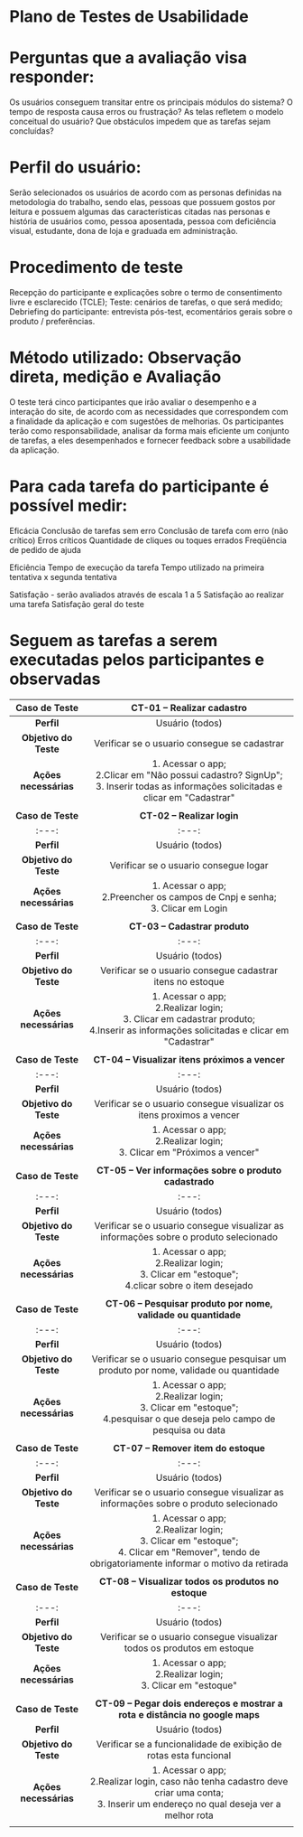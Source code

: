 # Plano de Testes de Usabilidade

# Perguntas que a avaliação visa responder:
  Os usuários conseguem transitar entre os principais módulos do sistema?
  O tempo de resposta causa erros ou frustração?
  As telas refletem o modelo conceitual do usuário?
  Que obstáculos impedem que as tarefas sejam concluídas?
  
# Perfil do usuário:
Serão selecionados os usuários de acordo com as personas definidas na metodologia do trabalho, sendo elas, pessoas que possuem gostos por leitura e possuem algumas das características citadas nas personas e história de usuários como, pessoa aposentada, pessoa com deficiência visual, estudante, dona de loja e graduada em administração.

# Procedimento de teste
Recepção do participante e explicações sobre o termo de consentimento livre e esclarecido (TCLE);
Teste: cenários de tarefas, o que será medido;
Debriefing do participante: entrevista pós-test, ecomentários gerais sobre o produto / preferências.

# Método utilizado: Observação direta, medição e Avaliação
O teste terá cinco participantes que irão avaliar o desempenho e a interação do site, de acordo com as necessidades que correspondem com a finalidade da aplicação e com sugestões de melhorias.
Os participantes terão como responsabilidade, analisar da forma mais eficiente um conjunto de tarefas, a eles desempenhados e fornecer feedback sobre a usabilidade da aplicação.

# Para cada tarefa do participante é possível medir:
Eficácia
Conclusão de tarefas sem erro
Conclusão de tarefa com erro (não crítico)
Erros críticos
Quantidade de cliques ou toques errados
Freqüência de pedido de ajuda

Eficiência
Tempo de execução da tarefa
Tempo utilizado na primeira tentativa x segunda tentativa

Satisfação - serão avaliados através de escala 1 a 5
Satisfação ao realizar uma tarefa
Satisfação geral do teste

# Seguem as tarefas a serem executadas pelos participantes e observadas

| **Caso de Teste** 	| **CT-01 – Realizar cadastro** 	|
|:---:	|:---:	|
| **Perfil** 	| Usuário (todos)	|
| **Objetivo do Teste** 	| Verificar se o usuario consegue se cadastrar	|
| **Ações necessárias** 	| 1. Acessar o app;<br>2.Clicar em "Não possui cadastro? SignUp";<br>3. Inserir todas as informações solicitadas e clicar em "Cadastrar"|
|  	|  	|
| **Caso de Teste** 	| **CT-02 – Realizar login** 	|
|:---:	|:---:	|
| **Perfil** 	| Usuário (todos)	|
| **Objetivo do Teste** 	| Verificar se o usuario consegue logar	|
| **Ações necessárias** 	| 1. Acessar o app;<br>2.Preencher os campos de Cnpj e senha;<br>3. Clicar em Login|
|  	|  	|
| **Caso de Teste** 	| **CT-03 – Cadastrar produto** 	|
|:---:	|:---:	|
| **Perfil** 	| Usuário (todos)	|
| **Objetivo do Teste** 	| Verificar se o usuario consegue cadastrar itens no estoque	|
| **Ações necessárias** 	| 1. Acessar o app;<br>2.Realizar login;<br>3. Clicar em cadastrar produto;<br>4.Inserir as informações solicitadas e clicar em "Cadastrar"|
|  	|  	|
| **Caso de Teste** 	| **CT-04 – Visualizar itens próximos a vencer** 	|
|:---:	|:---:	|
| **Perfil** 	| Usuário (todos)	|
| **Objetivo do Teste** 	| Verificar se o usuario consegue visualizar os itens proximos a vencer	|
| **Ações necessárias** 	| 1. Acessar o app;<br>2.Realizar login;<br>3. Clicar em "Próximos a vencer"|
|  	|  	|
| **Caso de Teste** 	| **CT-05 – Ver informações sobre o produto cadastrado** 	|
|:---:	|:---:	|
| **Perfil** 	| Usuário (todos)	|
| **Objetivo do Teste** 	| Verificar se o usuario consegue visualizar as informações sobre o produto selecionado	|
| **Ações necessárias** 	| 1. Acessar o app;<br>2.Realizar login;<br>3. Clicar em "estoque";<br>4.clicar sobre o item desejado|
|  	|  	|
| **Caso de Teste** 	| **CT-06 – Pesquisar produto por nome, validade ou quantidade** 	|
|:---:	|:---:	|
| **Perfil** 	| Usuário (todos)	|
| **Objetivo do Teste** 	| Verificar se o usuario consegue pesquisar um produto por nome, validade ou quantidade	|
| **Ações necessárias** 	| 1. Acessar o app;<br>2.Realizar login;<br>3. Clicar em "estoque";<br>4.pesquisar o que deseja pelo campo de pesquisa ou data |
|  	|  	|
| **Caso de Teste** 	| **CT-07 – Remover item do estoque** 	|
|:---:	|:---:	|
| **Perfil** 	| Usuário (todos)	|
| **Objetivo do Teste** 	| Verificar se o usuario consegue visualizar as informações sobre o produto selecionado	|
| **Ações necessárias** 	| 1. Acessar o app;<br>2.Realizar login;<br>3. Clicar em "estoque";<br>4. Clicar em "Remover", tendo de obrigatoriamente informar o motivo da retirada|
|  	|  	|
| **Caso de Teste** 	| **CT-08 – Visualizar todos os produtos no estoque** 	|
|:---:	|:---:	|
| **Perfil** 	| Usuário (todos)	|
| **Objetivo do Teste** 	| Verificar se o usuario consegue visualizar todos os produtos em estoque	|
| **Ações necessárias** 	| 1. Acessar o app;<br>2.Realizar login;<br>3. Clicar em "estoque" |
|  	|  	|
| **Caso de Teste** 	| **CT-09 – Pegar dois endereços e mostrar a rota e distância no google maps** 	|
| **Perfil** 	| Usuário (todos)	|
| **Objetivo do Teste** 	| Verificar se a funcionalidade de exibição de rotas esta funcional	|
| **Ações necessárias** 	| 1. Acessar o app;<br>2.Realizar login, caso não tenha cadastro deve criar uma conta;<br>3. Inserir um endereço no qual deseja ver a melhor rota|
|  	|  	|


